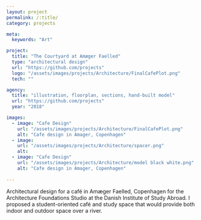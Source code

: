 ```yaml
---
layout: project
permalink: /:title/
category: projects

meta:
  keywords: "Art"

project:
  title: "The Courtyard at Amæger Faelled"
  type: "architectural design"
  url: "https://github.com/projects"
  logo: "/assets/images/projects/Architecture/FinalCafePlot.png"
  tech: ""

agency:
  title: "illustration, floorplan, sections, hand-built model"
  url: "https://github.com/projects"
  year: "2018"

images:
  - image: "Cafe Design"
    url: "/assets/images/projects/Architecture/FinalCafePlot.png"
    alt: "Cafe design in Amager, Copenhagen"
  - image:
    url: "/assets/images/projects/Architecture/spacer.png"
    alt:     
  - image: "Cafe Design"
    url: "/assets/images/projects/Architecture/model black white.png"
    alt: "Cafe design in Amager, Copenhagen"
    
---
```

<p>Architectural design for a café in Amæger Faelled, Copenhagen for the Architecture Foundations Studio at the Danish Institute of Study Abroad. I proposed a student-oriented café and study space that would provide both indoor and outdoor space over a river.</p>